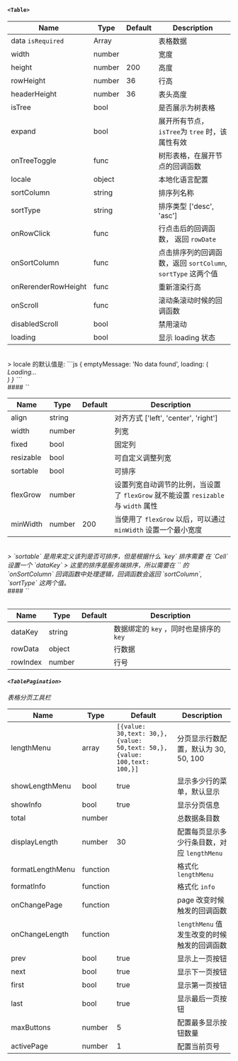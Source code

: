 

#### `<Table>`

| Name                | Type   | Default | Description                                 |
|---------------------|--------|---------|---------------------------------------------|
| data `isRequired`   | Array  |         | 表格数据                                        |
| width               | number |         | 宽度                                          |
| height              | number | 200     | 高度                                          |
| rowHeight           | number | 36      | 行高                                          |
| headerHeight        | number | 36      | 表头高度                                        |
| isTree              | bool   |         | 是否展示为树表格                                    |
| expand              | bool   |         | 展开所有节点，`isTree`为 `tree` 时，该属性有效             |
| onTreeToggle        | func   |         | 树形表格，在展开节点的回调函数                             |
| locale              | object |         | 本地化语言配置                                     |
| sortColumn          | string |         | 排序列名称                                       |
| sortType            | string |         | 排序类型  ['desc', 'asc']                       |
| onRowClick          | func   |         | 行点击后的回调函数， 返回 `rowDate`                     |
| onSortColumn        | func   |         | 点击排序列的回调函数，返回 `sortColumn`, `sortType` 这两个值 |
| onRerenderRowHeight | func   |         | 重新渲染行高                                      |
| onScroll            | func   |         | 滚动条滚动时候的回调函数                                |
| disabledScroll      | bool   |         | 禁用滚动                                        |
| loading             | bool   |         | 显示 loading 状态                               |

<br>
> locale 的默认值是:
```js
{
  emptyMessage: 'No data found',
  loading: (
    <div>
      <i className="icon icon-cog icon-lg icon-spin" />
      <span>Loading...</span>
    </div>
  )
}
```

<br>
####  `<Column>`

| Name      | Type   | Default | Description                                                |
|-----------|--------|---------|------------------------------------------------------------|
| align     | string |         | 对齐方式 ['left', 'center', 'right']                           |
| width     | number |         | 列宽                                                         |
| fixed     | bool   |         | 固定列                                                        |
| resizable | bool   |         | 可自定义调整列宽                                                   |
| sortable  | bool   |         | 可排序                                                        |
| flexGrow  | number |         | 设置列宽自动调节的比例，当设置了 `flexGrow` 就不能设置 `resizable` 与 `width` 属性 |
| minWidth  | number | 200     | 当使用了 `flexGrow` 以后，可以通过 `minWidth` 设置一个最小宽度                |
<br>
> `sortable` 是用来定义该列是否可排序，但是根据什么 `key` 排序需要 在 `Cell` 设置一个 `dataKey`
> 这里的排序是服务端排序，所以需要在 `<Table>` 的 `onSortColumn` 回调函数中处理逻辑，回调函数会返回 `sortColumn`, `sortType` 这两个值。

<br>
####  `<Cell>`

| Name     | Type   | Default | Description                |
|----------|--------|---------|----------------------------|
| dataKey  | string |         | 数据绑定的 `key` ，同时也是排序的 `key` |
| rowData  | object |         | 行数据                        |
| rowIndex | number |         | 行号                         |

#### `<TablePagination>`

表格分页工具栏

| Name             | Type     | Default                                                                   | Description                  |
|------------------|----------|---------------------------------------------------------------------------|------------------------------|
| lengthMenu       | array    | `[{value: 30,text: 30,}, {value: 50,text: 50,}, {value: 100,text: 100,}]` | 分页显示行数配置，默认为 30, 50, 100     |
| showLengthMenu   | bool     | true                                                                      | 显示多少行的菜单，默认显示                |
| showInfo         | bool     | true                                                                      | 显示分页信息                       |
| total            | number   |                                                                           | 总数据条目数                       |
| displayLength    | number   | 30                                                                        | 配置每页显示多少行条目数，对应 `lengthMenu` |
| formatLengthMenu | function |                                                                           | 格式化 `lengthMenu`             |
| formatInfo       | function |                                                                           | 格式化 `info`                   |
| onChangePage     | function |                                                                           | page 改变时候触发的回调函数             |
| onChangeLength   | function |                                                                           | `lengthMenu` 值发生改变的时候触发的回调函数 |
| prev             | bool     | true                                                                      | 显示上一页按钮                      |
| next             | bool     | true                                                                      | 显示下一页按钮                      |
| first            | bool     | true                                                                      | 显示第一页按钮                      |
| last             | bool     | true                                                                      | 显示最后一页按钮                     |
| maxButtons       | number   | 5                                                                         | 配置最多显示按钮数量                   |
| activePage       | number   | 1                                                                         | 配置当前页号                       |
